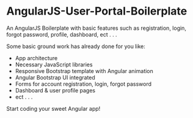 # AngularJS-User-Portal-Boilerplate
An AngularJS Boilerplate with basic features such as registration, login, forgot password, profile, dashboard, ect . . .

Some basic ground work has already done for you like:
  - App architecture
  - Necessary JavaScript libraries
  - Responsive Bootstrap template with Angular animation
  - Angular Bootstrap UI integrated
  - Forms for account registration, login, forgot password
  - Dashboard & user profile pages
  - ect . . .

Start coding your sweet Angular app! 
